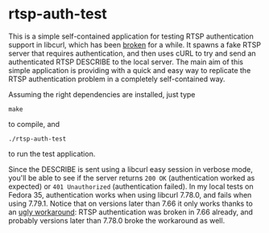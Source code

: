 rtsp-auth-test
==============

This is a simple self-contained application for testing RTSP authentication support in libcurl, which has been [broken](https://curl.se/docs/knownbugs.html#RTSP_authentication_breaks_witho) for a while. It spawns a fake RTSP server that requires authentication, and then uses cURL to try and send an authenticated RTSP DESCRIBE to the local server. The main aim of this simple application is providing with a quick and easy way to replicate the RTSP authentication problem in a completely self-contained way.

Assuming the right dependencies are installed, just type

	make

to compile, and

	./rtsp-auth-test

to run the test application.

Since the DESCRIBE is sent using a libcurl easy session in verbose mode, you'll be able to see if the server returns `200 OK` (authentication worked as expected) or `401 Unauthorized` (authentication failed). In my local tests on Fedora 35, authentication works when using libcurl 7.78.0, and fails when using 7.79.1. Notice that on versions later than 7.66 it only works thanks to an [ugly workaround](https://github.com/curl/curl/pull/4750): RTSP authentication was broken in 7.66 already, and probably versions later than 7.78.0 broke the workaround as well.
